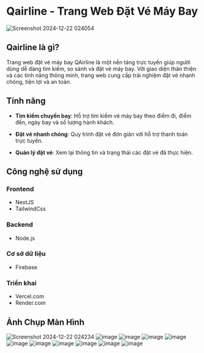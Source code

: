 # Qairline - Trang Web Đặt Vé Máy Bay

![Screenshot 2024-12-22 024054](https://github.com/user-attachments/assets/3616554a-92ff-4023-b21e-979cf2a29660)


## Qairline là gì?
Trang web đặt vé máy bay QAirline là một nền tảng trực tuyến giúp người dùng dễ dàng tìm kiếm, so sánh và đặt vé máy bay. Với giao diện thân thiện và các tính năng thông minh, trang web cung cấp trải nghiệm đặt vé nhanh chóng, tiện lợi và an toàn.

## Tính năng
* **Tìm kiếm chuyến bay**: Hỗ trợ tìm kiếm vé máy bay theo điểm đi, điểm đến, ngày bay và số lượng hành khách.

* **Đặt vé nhanh chóng**: Quy trình đặt vé đơn giản với hỗ trợ thanh toán trực tuyến.

* **Quản lý đặt vé**: Xem lại thông tin và trạng thái các đặt vé đã thực hiện.

## Công nghệ sử dụng

### Frontend
* NextJS
* TailwindCss

### Backend
* Node.js

### Cơ sở dữ liệu
* Firebase

### Triển khai
* Vercel.com
* Render.com

## Ảnh Chụp Màn Hình
![Screenshot 2024-12-22 024234](https://github.com/user-attachments/assets/03ba9f8a-cef8-4a68-bf83-3544d0e5dd5a)
![image](https://github.com/user-attachments/assets/41e01cc0-613c-41b9-9287-8794c354bcf0)
![image](https://github.com/user-attachments/assets/3fe77d89-5bf3-47db-8f0f-9881c9145c15)
![image](https://github.com/user-attachments/assets/5a2119d8-0f9d-4005-9440-9b2dba689ca8)
![image](https://github.com/user-attachments/assets/f9a156c3-57fc-4c5a-bcfc-282fc5f84241)
![image](https://github.com/user-attachments/assets/47a73981-d7c9-464d-aeba-64d831ea348a)
![image](https://github.com/user-attachments/assets/e41a1f4b-e39f-4361-82c3-61abbd9f8ddc)
![image](https://github.com/user-attachments/assets/f73aa80e-6f95-4e40-9e2a-68f6436f62db)
![image](https://github.com/user-attachments/assets/b6724cf8-ec14-4c7c-a73f-1dd2bbf9139c)
![image](https://github.com/user-attachments/assets/146b978b-1b0d-4f0b-9e37-400716ff9a85)
![image](https://github.com/user-attachments/assets/d0800f80-1b12-4c59-942e-b5dea6d2a9c0)












